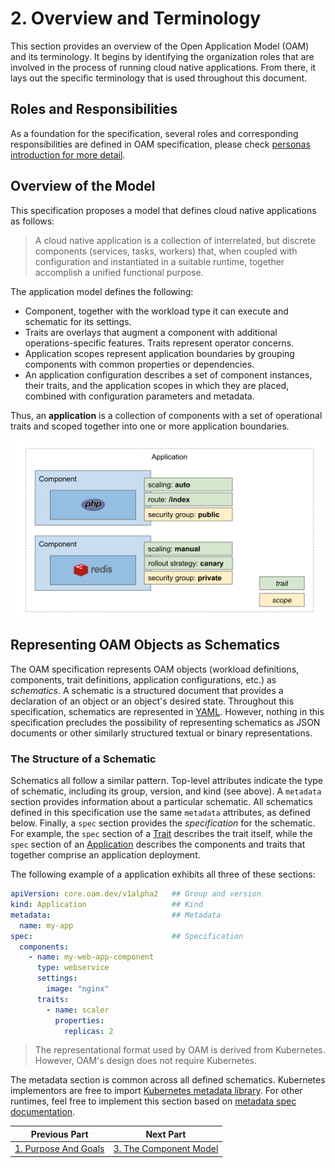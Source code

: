 # 2. Overview and Terminology

This section provides an overview of the Open Application Model (OAM) and its terminology. It begins by identifying the organization roles that are involved in the process of running cloud native applications. From there, it lays out the specific terminology that is used throughout this document.

## Roles and Responsibilities

As a foundation for the specification, several roles and corresponding responsibilities are defined in OAM specification, please check [personas introduction for more detail](./introduction.md). 

## Overview of the Model

This specification proposes a model that defines cloud native applications as follows:

> A cloud native application is a collection of interrelated, but discrete components (services, tasks, workers) that, when coupled with configuration and instantiated in a suitable runtime, together accomplish a unified functional purpose.

The application model defines the following:

- Component, together with the workload type it can execute and schematic for its settings.
- Traits are overlays that augment a component with additional operations-specific features. Traits represent operator concerns.
- Application scopes represent application boundaries by grouping components with common properties or dependencies.
- An application configuration describes a set of component instances, their traits, and the application scopes in which they are placed, combined with configuration parameters and metadata.

Thus, an **application** is a collection of components with a set of operational traits and scoped together into one or more application boundaries.

![alt](./assets/overview.png)

## Representing OAM Objects as Schematics

The OAM specification represents OAM objects (workload definitions, components, trait definitions, application configurations, etc.) as _schematics_. A schematic is a structured document that provides a declaration of an object or an object's desired state. Throughout this specification, schematics are represented in [YAML](https://yaml.org/). However, nothing in this specification precludes the possibility of representing schematics as JSON documents or other similarly structured textual or binary representations.

### The Structure of a Schematic

Schematics all follow a similar pattern. Top-level attributes indicate the type of schematic, including its group, version, and kind (see above). A `metadata` section provides information about a particular schematic. All schematics defined in this specification use the same `metadata` attributes, as defined below. Finally, a `spec` section provides the _specification_ for the schematic. For example, the `spec` section of a [Trait](6.traits.md) describes the trait itself, while the `spec` section of an [Application](7.application_configuration.md) describes the components and traits that together comprise an application deployment.

The following example of a application exhibits all three of these sections:

```yaml
apiVersion: core.oam.dev/v1alpha2   ## Group and version
kind: Application                   ## Kind
metadata:                           ## Metadata
  name: my-app
spec:                               ## Specification
  components:
    - name: my-web-app-component
      type: webservice
      settings:
        image: "nginx"
      traits:
        - name: scaler
          properties:
            replicas: 2
```

> The representational format used by OAM is derived from Kubernetes. However, OAM's design does not require Kubernetes.

The metadata section is common across all defined schematics. Kubernetes implementors are free to import [Kubernetes metadata library](https://github.com/kubernetes/apimachinery/blob/master/pkg/apis/meta/v1/types.go). For other runtimes, feel free to implement this section based on [metadata spec documentation](./metadata.md).

| Previous Part        | Next Part          |
| ------------- |-------------|
|[1. Purpose And Goals](1.purpose_and_goals.md)| [3. The Component Model](3.component.md)|
